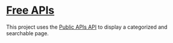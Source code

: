 # [Free APIs](https://free-apis.surge.sh)

This project uses the [Public APIs API](https://api.publicapis.org/entries) to display a categorized and searchable page.
